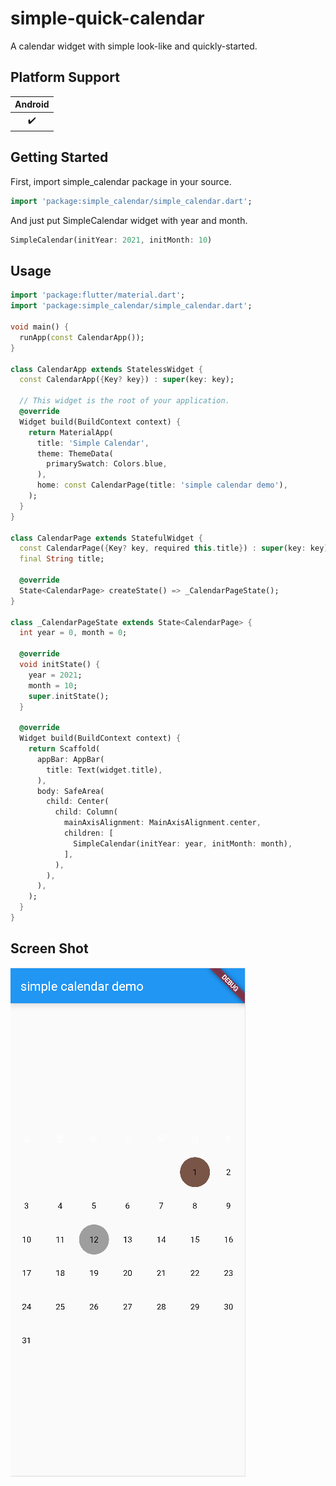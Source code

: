 
# simple-quick-calendar

A calendar widget with simple look-like and quickly-started.


## Platform Support

| Android |
| :-----: |
|   ✔️    |


## Getting Started

First, import simple_calendar package in your source.
```dart
import 'package:simple_calendar/simple_calendar.dart';
```

And just put SimpleCalendar widget with year and month.
```dart
SimpleCalendar(initYear: 2021, initMonth: 10)
```

## Usage

```dart
import 'package:flutter/material.dart';
import 'package:simple_calendar/simple_calendar.dart';

void main() {
  runApp(const CalendarApp());
}

class CalendarApp extends StatelessWidget {
  const CalendarApp({Key? key}) : super(key: key);

  // This widget is the root of your application.
  @override
  Widget build(BuildContext context) {
    return MaterialApp(
      title: 'Simple Calendar',
      theme: ThemeData(
        primarySwatch: Colors.blue,
      ),
      home: const CalendarPage(title: 'simple calendar demo'),
    );
  }
}

class CalendarPage extends StatefulWidget {
  const CalendarPage({Key? key, required this.title}) : super(key: key);
  final String title;

  @override
  State<CalendarPage> createState() => _CalendarPageState();
}

class _CalendarPageState extends State<CalendarPage> {
  int year = 0, month = 0;

  @override
  void initState() {
    year = 2021;
    month = 10;
    super.initState();
  }

  @override
  Widget build(BuildContext context) {
    return Scaffold(
      appBar: AppBar(
        title: Text(widget.title),
      ),
      body: SafeArea(
        child: Center(
          child: Column(
            mainAxisAlignment: MainAxisAlignment.center,
            children: [
              SimpleCalendar(initYear: year, initMonth: month),
            ],
          ),
        ),
      ),
    );
  }
}
```

## Screen Shot

![sample_screen](./doc/src/images/sample_image.PNG)
